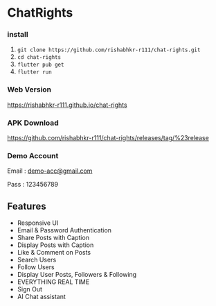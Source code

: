 # ChatRights

### install
1. ```git clone https://github.com/rishabhkr-r111/chat-rights.git```
2. ```cd chat-rights```
3. ```flutter pub get```
4. ```flutter run```

### Web Version
https://rishabhkr-r111.github.io/chat-rights
### APK Download
https://github.com/rishabhkr-r111/chat-rights/releases/tag/%23release
### Demo Account
Email : demo-acc@gmail.com

Pass : 123456789


## Features

- Responsive UI
- Email & Password Authentication
- Share Posts with Caption
- Display Posts with Caption
- Like & Comment on Posts
- Search Users
- Follow Users
- Display User Posts, Followers & Following
- EVERYTHING REAL TIME
- Sign Out
- AI Chat assistant
  


